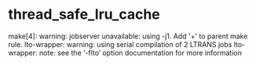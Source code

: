 # thread_safe_lru_cache

make[4]: warning: jobserver unavailable: using -j1.  Add '+' to parent make rule.
lto-wrapper: warning: using serial compilation of 2 LTRANS jobs
lto-wrapper: note: see the ‘-flto’ option documentation for more information

